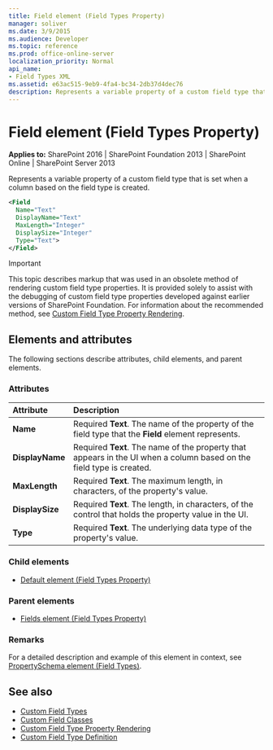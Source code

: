 ```yaml
---
title: Field element (Field Types Property)
manager: soliver
ms.date: 3/9/2015
ms.audience: Developer
ms.topic: reference
ms.prod: office-online-server
localization_priority: Normal
api_name:
- Field Types XML
ms.assetid: e63ac515-9eb9-4fa4-bc34-2db37d4dec76
description: Represents a variable property of a custom field type that is set when a column based on the field type is created.
---
```


# Field element (Field Types Property)

**Applies to:** SharePoint 2016 | SharePoint Foundation 2013 | SharePoint Online | SharePoint Server 2013

Represents a variable property of a custom field type that is set when a column based on the field type is created.

```XML
<Field
  Name="Text" 
  DisplayName="Text" 
  MaxLength="Integer" 
  DisplaySize="Integer" 
  Type="Text">
</Field>
```

> [!IMPORTANT]
> This topic describes markup that was used in an obsolete method of rendering custom field type properties. It is provided solely to assist with the debugging of custom field type properties developed against earlier versions of SharePoint Foundation. For information about the recommended method, see [Custom Field Type Property Rendering](https://msdn.microsoft.com/library/a959ad5b-6f3a-462c-80b9-e2d00bb0d62a%28Office.15%29.aspx). 

## Elements and attributes

The following sections describe attributes, child elements, and parent elements.

### Attributes

| Attribute       | Description |
| :-------------- | :---------- |
| **Name**        |Required **Text**. The name of the property of the field type that the **Field** element represents. |
| **DisplayName** |Required **Text**. The name of the property that appears in the UI when a column based on the field type is created. |
| **MaxLength**   |Required **Text**. The maximum length, in characters, of the property's value. |
| **DisplaySize** |Required **Text**. The length, in characters, of the control that holds the property value in the UI. |
| **Type**        |Required **Text**. The underlying data type of the property's value. |

### Child elements

- [Default element (Field Types Property)](default-element-field-types-property-schema.md)

### Parent elements

- [Fields element (Field Types Property)](fields-element-field-types-property-schema.md)

### Remarks

For a detailed description and example of this element in context, see [PropertySchema element (Field Types)](propertyschema-element-field-types.md). 
  
## See also

- [Custom Field Types](https://msdn.microsoft.com/library/1345b345-226d-443a-918f-af123a3c7b13%28Office.15%29.aspx)  
- [Custom Field Classes](https://msdn.microsoft.com/library/436a9d9b-7a6f-4e8f-86e8-f42ded85c069%28Office.15%29.aspx)  
- [Custom Field Type Property Rendering](https://msdn.microsoft.com/library/a959ad5b-6f3a-462c-80b9-e2d00bb0d62a%28Office.15%29.aspx) 
- [Custom Field Type Definition](https://msdn.microsoft.com/library/b3315997-671f-4c29-9518-48cc4592f205%28Office.15%29.aspx)
